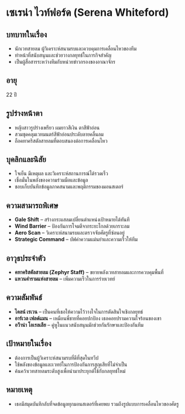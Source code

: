 # เซเรน่า ไวท์ฟอร์ด (Serena Whiteford)

## บทบาทในเรื่อง
- นักเวทสายลม ผู้วิเคราะห์สนามรบและควบคุมการเคลื่อนไหวของทีม
- ทำหน้าที่สนับสนุนและช่วยวางกลยุทธ์ในภารกิจสำคัญ
- เป็นผู้สื่อสารระหว่างทีมกับหน่วยข่าวกรองของอาณาจักร

## อายุ
22 ปี

## รูปร่างหน้าตา
- หญิงสาวรูปร่างเพรียว ผมยาวสีเงิน ตาสีฟ้าอ่อน
- สวมชุดคลุมเวทมนตร์สีฟ้าอ่อนประดับลายคลื่นลม
- ถือคทาคริสตัลสายลมที่ตอบสนองต่อการเคลื่อนไหว

## บุคลิกและนิสัย
- ใจเย็น มีเหตุผล และวิเคราะห์สถานการณ์ได้รวดเร็ว
- เชื่อมั่นในพลังของความร่วมมือและข้อมูล
- ชอบเก็บบันทึกข้อมูลภาคสนามและพฤติกรรมของมอนสเตอร์

## ความสามารถพิเศษ
- **Gale Shift** – สร้างกระแสลมเปลี่ยนตำแหน่งเป้าหมายได้ทันที
- **Wind Barrier** – ป้องกันการโจมตีจากระยะไกลด้วยเกราะลม
- **Aero Scan** – วิเคราะห์สนามรบและตรวจจับศัตรูที่ซ่อนอยู่
- **Strategic Command** – บัฟค่าความแม่นยำและความเร็วให้ทีม

## อาวุธประจำตัว
- **คทาคริสตัลสายลม (Zephyr Staff)** – ขยายพลังเวทสายลมและการควบคุมพื้นที่
- **แหวนคำรามแห่งสายลม** – เพิ่มความเร็วในการร่ายเวทย์

## ความสัมพันธ์
- **ไคลน์ เรเวน** – เป็นคนที่เธอให้ความไว้วางใจในการตัดสินใจเชิงกลยุทธ์
- **อาร์เวล เฟลด์แมน** – เหมือนพี่ชายที่คอยปกป้อง เธอคอยปรามความใจร้อนของเขา
- **อวีาน่า โอเรลเลีย** – คู่หูในแนวสนับสนุนมักช่วยกันรักษาและป้องกันทีม

## เป้าหมายในเรื่อง
- ต้องการเป็นผู้วิเคราะห์สนามรบที่ดีที่สุดในทวีป
- ใช้พลังของข้อมูลและเวทย์ในการป้องกันการสูญเสียที่ไม่จำเป็น
- ค้นคว้าเวทสายลมระดับสูงเพื่อนำมาประยุกต์ใช้กับกลยุทธ์ใหม่

## หมายเหตุ
- เธอมีสมุดบันทึกลับที่จดข้อมูลทุกมอนสเตอร์ที่เคยพบ รวมถึงรูปแบบการเคลื่อนไหวของศัตรู